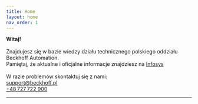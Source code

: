 ```yaml
---
title: Home
layout: home
nav_order: 1
---
```


**Witaj!**
<br>
<br>
Znajdujesz się w bazie wiedzy działu technicznego polskiego oddziału Beckhoff Automation. 
<br>
Pamiętaj, że aktualne i oficjalne informacje znajdziesz na [Infosys]
<br>
<br>
W razie problemów skontaktuj się z nami:
<br>
<ins>support@beckhoff.pl</ins>
<br>
<ins>+48 727 722 900</ins>

----

[Infosys]: https://infosys.beckhoff.com
